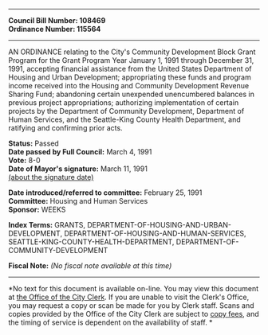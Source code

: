 * * * * *  
  
**Council Bill Number: [](#h0)[](#h2)108469**   
**Ordinance Number: 115564**  
  
* * * * *  
  
AN ORDINANCE relating to the City's Community Development Block Grant Program for the Grant Program Year January 1, 1991 through December 31, 1991, accepting financial assistance from the United States Department of Housing and Urban Development; appropriating these funds and program income received into the Housing and Community Development Revenue Sharing Fund; abandoning certain unexpended unencumbered balances in previous project appropriations; authorizing implementation of certain projects by the Department of Community Development, Department of Human Services, and the Seattle-King County Health Department, and ratifying and confirming prior acts.  
  
**Status:** Passed   
**Date passed by Full Council:** March 4, 1991   
**Vote:** 8-0   
**Date of Mayor's signature:** March 11, 1991   
[(about the signature date)](/~public/approvaldate.htm)   
  
  
**Date introduced/referred to committee:** February 25, 1991   
**Committee:** Housing and Human Services   
**Sponsor:** WEEKS   
  
**Index Terms:** GRANTS, DEPARTMENT-OF-HOUSING-AND-URBAN-DEVELOPMENT, DEPARTMENT-OF-HOUSING-AND-HUMAN-SERVICES, SEATTLE-KING-COUNTY-HEALTH-DEPARTMENT, DEPARTMENT-OF-COMMUNITY-DEVELOPMENT  
  
**Fiscal Note:** *(No fiscal note available at this time)*  
  
* * * * *  
  
*No text for this document is available on-line. You may view this document at [the Office of the City Clerk](http://www.seattle.gov/leg/clerk/contactUs.htm). If you are unable to visit the Clerk's Office, you may request a copy or scan be made for you by Clerk staff. Scans and copies provided by the Office of the City Clerk are subject to [copy fees](http://clerk.seattle.gov/~public/clerkfees.htm), and the timing of service is dependent on the availability of staff. *  
  
  
